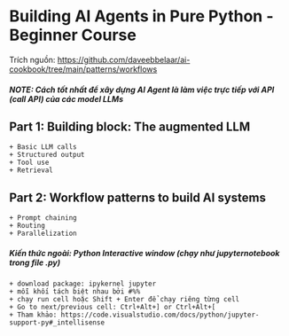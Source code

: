 # Building AI Agents in Pure Python - Beginner Course
Trích nguồn: https://github.com/daveebbelaar/ai-cookbook/tree/main/patterns/workflows

##### NOTE: Cách tốt nhất để xây dựng AI Agent là làm việc trực tiếp với API (call API) của các model LLMs 

## Part 1: Building block: The augmented LLM
    + Basic LLM calls
    + Structured output
    + Tool use
    + Retrieval

## Part 2: Workflow patterns to build AI systems
    + Prompt chaining
    + Routing
    + Parallelization


##### Kiến thức ngoài: Python Interactive window (chạy như jupyternotebook trong file .py)
    + download package: ipykernel jupyter
    + mỗi khối tách biệt nhau bởi #%%
    + chạy run cell hoặc Shift + Enter để chạy riêng từng cell
    + Go to next/previous cell: Ctrl+Alt+] or Ctrl+Alt+[
    + Tham khảo: https://code.visualstudio.com/docs/python/jupyter-support-py#_intellisense